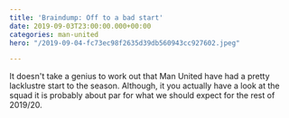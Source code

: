 ```yaml
---
title: 'Braindump: Off to a bad start'
date: 2019-09-03T23:00:00.000+00:00
categories: man-united
hero: "/2019-09-04-fc73ec98f2635d39db560943cc927602.jpeg"

---
```

It doesn't take a genius to work out that Man United have had a pretty lacklustre start to the season. Although, it you actually have a look at the squad it is probably about par for what we should expect for the rest of 2019/20.